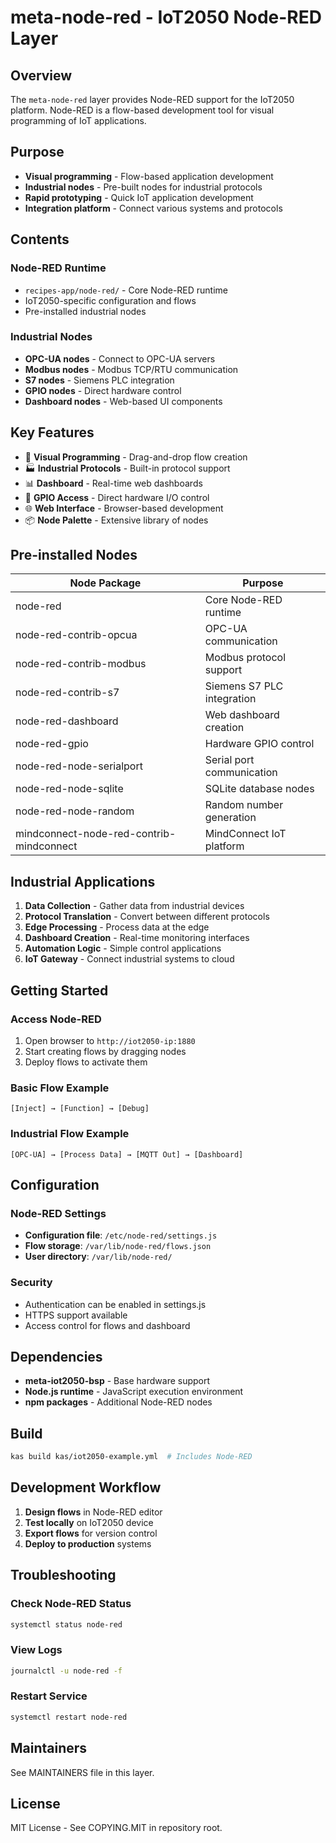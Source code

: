 # meta-node-red - IoT2050 Node-RED Layer

## Overview

The `meta-node-red` layer provides Node-RED support for the IoT2050 platform. Node-RED is a flow-based development tool for visual programming of IoT applications.

## Purpose

- **Visual programming** - Flow-based application development
- **Industrial nodes** - Pre-built nodes for industrial protocols
- **Rapid prototyping** - Quick IoT application development
- **Integration platform** - Connect various systems and protocols

## Contents

### Node-RED Runtime
- `recipes-app/node-red/` - Core Node-RED runtime
- IoT2050-specific configuration and flows
- Pre-installed industrial nodes

### Industrial Nodes
- **OPC-UA nodes** - Connect to OPC-UA servers
- **Modbus nodes** - Modbus TCP/RTU communication
- **S7 nodes** - Siemens PLC integration
- **GPIO nodes** - Direct hardware control
- **Dashboard nodes** - Web-based UI components

## Key Features

- 🎨 **Visual Programming** - Drag-and-drop flow creation
- 🏭 **Industrial Protocols** - Built-in protocol support
- 📊 **Dashboard** - Real-time web dashboards
- 🔌 **GPIO Access** - Direct hardware I/O control
- 🌐 **Web Interface** - Browser-based development
- 📦 **Node Palette** - Extensive library of nodes

## Pre-installed Nodes

| Node Package | Purpose |
|--------------|---------|
| node-red | Core Node-RED runtime |
| node-red-contrib-opcua | OPC-UA communication |
| node-red-contrib-modbus | Modbus protocol support |
| node-red-contrib-s7 | Siemens S7 PLC integration |
| node-red-dashboard | Web dashboard creation |
| node-red-gpio | Hardware GPIO control |
| node-red-node-serialport | Serial port communication |
| node-red-node-sqlite | SQLite database nodes |
| node-red-node-random | Random number generation |
| mindconnect-node-red-contrib-mindconnect | MindConnect IoT platform |

## Industrial Applications

1. **Data Collection** - Gather data from industrial devices
2. **Protocol Translation** - Convert between different protocols
3. **Edge Processing** - Process data at the edge
4. **Dashboard Creation** - Real-time monitoring interfaces
5. **Automation Logic** - Simple control applications
6. **IoT Gateway** - Connect industrial systems to cloud

## Getting Started

### Access Node-RED
1. Open browser to `http://iot2050-ip:1880`
2. Start creating flows by dragging nodes
3. Deploy flows to activate them

### Basic Flow Example
```
[Inject] → [Function] → [Debug]
```

### Industrial Flow Example
```
[OPC-UA] → [Process Data] → [MQTT Out] → [Dashboard]
```

## Configuration

### Node-RED Settings
- **Configuration file**: `/etc/node-red/settings.js`
- **Flow storage**: `/var/lib/node-red/flows.json`
- **User directory**: `/var/lib/node-red/`

### Security
- Authentication can be enabled in settings.js
- HTTPS support available
- Access control for flows and dashboard

## Dependencies

- **meta-iot2050-bsp** - Base hardware support
- **Node.js runtime** - JavaScript execution environment
- **npm packages** - Additional Node-RED nodes

## Build

```bash
kas build kas/iot2050-example.yml  # Includes Node-RED
```

## Development Workflow

1. **Design flows** in Node-RED editor
2. **Test locally** on IoT2050 device
3. **Export flows** for version control
4. **Deploy to production** systems

## Troubleshooting

### Check Node-RED Status
```bash
systemctl status node-red
```

### View Logs
```bash
journalctl -u node-red -f
```

### Restart Service
```bash
systemctl restart node-red
```

## Maintainers

See MAINTAINERS file in this layer.

## License

MIT License - See COPYING.MIT in repository root.